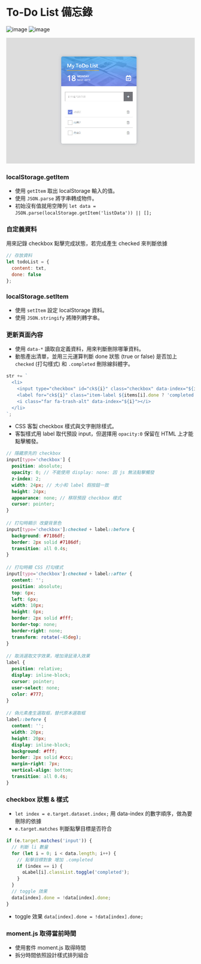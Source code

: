 # To-Do List 備忘錄

![image](https://img.shields.io/badge/JavaScript-exercise-F0DB4F.svg) ![image](https://img.shields.io/badge/SCSS-exercise-CD6799.svg)

![image](https://github.com/jedchang/toDoList-simple/blob/master/preview.jpg)

### localStorage.getItem

- 使用 `getItem` 取出 localStorage 輸入的值。
- 使用 `JSON.parse` 將字串轉成物件。
- 初始沒有值就用空陣列
  `let data = JSON.parse(localStorage.getItem('listData')) || [];`

### 自定義資料

用來記錄 checkbox 點擊完成狀態，若完成產生 checked 來判斷依據

```javascript
// 存放資料
let todoList = {
  content: txt,
  done: false
};
```

### localStorage.setItem

- 使用 `setItem` 設定 localStorage 資料。
- 使用 `JSON.stringify` 將陣列轉字串。

### 更新頁面內容

- 使用 `data-*` 讀取自定義資料，用來判斷刪除哪筆資料。
- 動態產出清單，並用三元運算判斷 done 狀態 (true or false) 是否加上 `checked` (打勾樣式) 和 `.completed` 刪除線斜體字。

```javascript
str += `
  <li>
    <input type="checkbox" id="ck${i}" class="checkbox" data-index="${i}" ${items[i].done ? 'checked' : ''} />
    <label for="ck${i}" class="item-label ${items[i].done ? 'completed' : ''}">${items[i].content}</label>
    <i class="far fa-trash-alt" data-index="${i}"></i>
  </li>
`;
```

- CSS 客製 checkbox 樣式與文字刪除樣式。
- 客製樣式用 label 取代預設 input，但選擇用 `opacity:0` 保留在 HTML 上才能點擊觸發。

```scss
// 隱藏原先的 checkbox
input[type='checkbox'] {
  position: absolute;
  opacity: 0; // 不能使用 display: none: 因 js 無法點擊觸發
  z-index: 2;
  width: 24px; // 大小和 label 假按鈕一致
  height: 24px;
  appearance: none; // 移除預設 checkbox 樣式
  cursor: pointer;
}

// 打勾時顯示 改變背景色
input[type='checkbox']:checked + label::before {
  background: #7186df;
  border: 2px solid #7186df;
  transition: all 0.4s;
}

// 打勾時顯 CSS 打勾樣式
input[type='checkbox']:checked + label::after {
  content: '';
  position: absolute;
  top: 6px;
  left: 6px;
  width: 10px;
  height: 6px;
  border: 2px solid #fff;
  border-top: none;
  border-right: none;
  transform: rotate(-45deg);
}

// 取消選取文字效果，增加滑鼠滑入效果
label {
  position: relative;
  display: inline-block;
  cursor: pointer;
  user-select: none;
  color: #777;
}

// 偽元素產生選取框，替代原本選取框
label::before {
  content: '';
  width: 20px;
  height: 20px;
  display: inline-block;
  background: #fff;
  border: 2px solid #ccc;
  margin-right: 7px;
  vertical-align: bottom;
  transition: all 0.4s;
}
```

### checkbox 狀態 & 樣式

- `let index = e.target.dataset.index;` 用 data-index 的數字順序，做為要刪除的依據
- `e.target.matches` 判斷點擊目標是否符合

```javascript
if (e.target.matches('input')) {
  // 判斷 li 數量
  for (let i = 0; i < data.length; i++) {
    // 點擊目標對象 增加 .completed
    if (index == i) {
      oLabel[i].classList.toggle('completed');
    }
  }
  // toggle 效果
  data[index].done = !data[index].done;
}
```

- toggle 效果 `data[index].done = !data[index].done;`

### moment.js 取得當前時間

- 使用套件 moment.js 取得時間
- 拆分時間依照設計樣式排列組合
